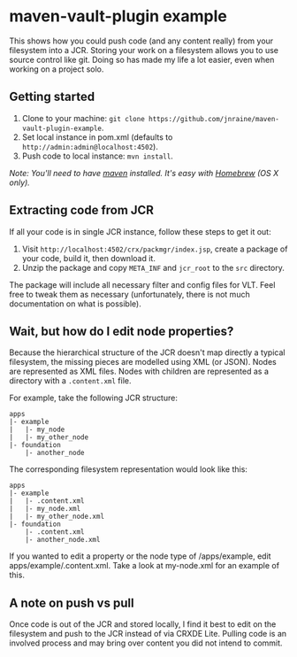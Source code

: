# maven-vault-plugin example

This shows how you could push code (and any content really) from your filesystem into a JCR. Storing your work on a filesystem allows you to use source control like git. Doing so has made my life a lot easier, even when working on a project solo.

## Getting started

1. Clone to your machine: `git clone https://github.com/jnraine/maven-vault-plugin-example`.
2. Set local instance in pom.xml (defaults to `http://admin:admin@localhost:4502`).
3. Push code to local instance: `mvn install`.

_Note: You'll need to have [maven](http://maven.apache.org/) installed. It's easy with [Homebrew](http://brew.sh/) (OS X only)._

## Extracting code from JCR

If all your code is in single JCR instance, follow these steps to get it out:

1. Visit `http://localhost:4502/crx/packmgr/index.jsp`, create a package of your code, build it, then download it.
2. Unzip the package and copy `META_INF` and `jcr_root` to the `src` directory.

The package will include all necessary filter and config files for VLT. Feel free to tweak them as necessary (unfortunately, there is not much documentation on what is possible).

## Wait, but how do I edit node properties?

Because the hierarchical structure of the JCR doesn't map directly a typical filesystem, the missing pieces are modelled using XML (or JSON). Nodes are represented as XML files. Nodes with children are represented as a directory with a `.content.xml` file.

For example, take the following JCR structure:

```
apps
|- example
|   |- my_node
|   |- my_other_node
|- foundation
    |- another_node
```

The corresponding filesystem representation would look like this:

```
apps
|- example
|   |- .content.xml
|   |- my_node.xml
|   |- my_other_node.xml
|- foundation
    |- .content.xml
    |- another_node.xml
```

If you wanted to edit a property or the node type of /apps/example, edit apps/example/.content.xml. Take a look at my-node.xml for an example of this.

## A note on push vs pull

Once code is out of the JCR and stored locally, I find it best to edit on the filesystem and push to the JCR instead of via CRXDE Lite.  Pulling code is an involved process and may bring over content you did not intend to commit.